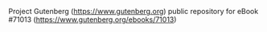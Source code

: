 Project Gutenberg (https://www.gutenberg.org) public repository for
eBook #71013 (https://www.gutenberg.org/ebooks/71013)
